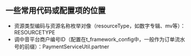 # 

## 一些常用代码或配置项的位置
* 资源类型编码与资源名称枚举对像（resourceType，如数字专辑、mv等）：RESOURCETYPE
* 调中音平台商户编号ID（配置在t_framework_config中，一般作为订单流水号的前缀）：PaymentServiceUtil.partner